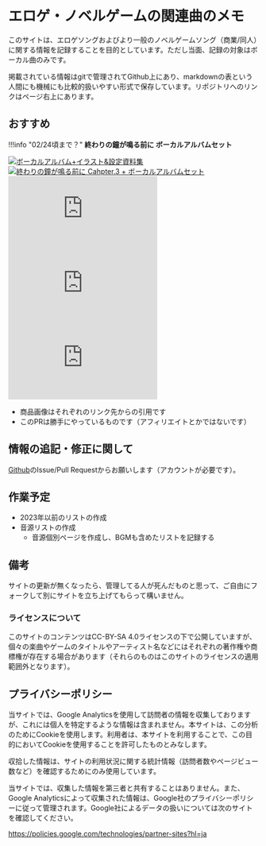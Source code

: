 # エロゲ・ノベルゲームの関連曲のメモ

このサイトは、エロゲソングおよびより一般のノベルゲームソング（商業/同人）に関する情報を記録することを目的としています。ただし当面、記録の対象はボーカル曲のみです。

掲載されている情報はgitで管理されてGithub上にあり、markdownの表という人間にも機械にも比較的扱いやすい形式で保存しています。リポジトリへのリンクはページ右上にあります。

## おすすめ

!!!info "02/24頃まで？"
    **終わりの鐘が鳴る前に ボーカルアルバムセット**
    <div class="grid cards" markdown>
        [![ボーカルアルバム+イラスト&設定資料集](https://booth.pximg.net/93126859-441c-464a-ad48-403ae9955b6d/i/6498554/9760063a-514a-4a39-8421-e3d7a3cbf924.png)](https://cynicalhoney.booth.pm/items/6498554)
        [![終わりの鐘が鳴る前に Cahpter.3 + ボーカルアルバムセット](https://booth.pximg.net/93126859-441c-464a-ad48-403ae9955b6d/i/6498575/17411eab-980a-45e8-930c-f8c6cc9c614e.png)](https://cynicalhoney.booth.pm/items/6498575)
        [![C105新刊セット](https://melonbooks.akamaized.net/user_data/packages/resize_image.php?image=213001045297.jpg)](https://www.melonbooks.co.jp/detail/detail.php?product_id=2764442)
        [![終わりの鐘が鳴る前に Cahpter.3 + ボーカルアルバムセット](https://melonbooks.akamaized.net/user_data/packages/resize_image.php?image=213001045298.jpg)](https://www.melonbooks.co.jp/detail/detail.php?product_id=2764441)
        [![終わりの鐘が鳴る前に ボーカルアルバム単品](https://melonbooks.akamaized.net/user_data/packages/resize_image.php?image=213001045128.jpg)](https://www.melonbooks.co.jp/detail/detail.php?product_id=2717345)
    </div>

- 商品画像はそれぞれのリンク先からの引用です
- このPRは勝手にやっているものです（アフィリエイトとかではないです）

## 情報の追記・修正に関して

[Github](https://github.com/onihusube/ensonglog)のIssue/Pull Requestからお願いします（アカウントが必要です）。

## 作業予定

- 2023年以前のリストの作成
- 音源リストの作成
    - 音源個別ページを作成し、BGMも含めたリストを記録する

## 備考

サイトの更新が無くなったら、管理してる人が死んだものと思って、ご自由にフォークして別にサイトを立ち上げてもらって構いません。

### ライセンスについて

このサイトのコンテンツはCC-BY-SA 4.0ライセンスの下で公開していますが、個々の楽曲やゲームのタイトルやアーティスト名などにはそれぞれの著作権や商標権が存在する場合があります（それらのものはこのサイトのライセンスの適用範囲外となります）。

## プライバシーポリシー

当サイトでは、Google Analyticsを使用して訪問者の情報を収集しておりますが、これには個人を特定するような情報は含まれません。本サイトは、この分析のためにCookieを使用します。利用者は、本サイトを利用することで、この目的においてCookieを使用することを許可したものとみなします。

収拾した情報は、サイトの利用状況に関する統計情報（訪問者数やページビュー数など）を確認するためにのみ使用しています。

当サイトでは、収集した情報を第三者と共有することはありません。また、Google Analyticsによって収集された情報は、Google社のプライバシーポリシーに従って管理されます。Google社によるデータの扱いについては次のサイトを確認してください。

https://policies.google.com/technologies/partner-sites?hl=ja
